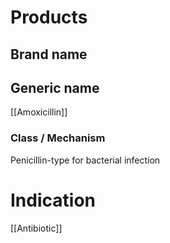 # Products

## Brand name


## Generic name
[[Amoxicillin]]

### Class / Mechanism
Penicillin-type for bacterial infection

# Indication
[[Antibiotic]]